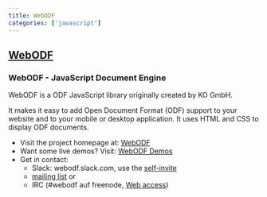 ```yaml
---
title: WebODF
categories: ['javascript']
---
```

## [WebODF](https://github.com/webodf/WebODF)

### WebODF - JavaScript Document Engine


WebODF is a ODF JavaScript library originally created by KO GmbH.

It makes it easy to add Open Document Format (ODF) support to your website and to your mobile or desktop application. It uses HTML and CSS to display ODF documents.

* Visit the project homepage at: [WebODF](https://webodf.org)
* Want some live demos? Visit: [WebODF Demos](https://webodf.org/demos/)
* Get in contact:
  * Slack: webodf.slack.com, use the [self-invite](https://join.slack.com/t/webodf/shared_invite/enQtNTQ1NDAyNDU1NjY2LWFlZDg1NzBjY2IzY2RmMzhhMTcwZjM1YjJjOTRmMjM4Yzg1MzhjODY5N2MwOWQwMWNiNzhlZTVlYjI3MDY5YTc)
  * [mailing list](https://lists.opendocsociety.org/mailman/listinfo/webodf) or
  * IRC (#webodf auf freenode, [Web access](http://webchat.freenode.net/?nick=webodfcurious_gh&channels=webodf))
